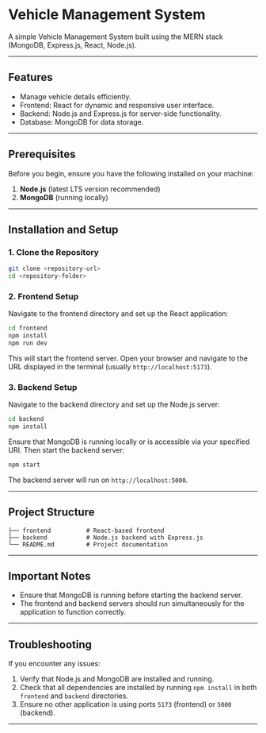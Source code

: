 # Vehicle Management System

A simple Vehicle Management System built using the MERN stack (MongoDB, Express.js, React, Node.js).

---

## Features
- Manage vehicle details efficiently.
- Frontend: React for dynamic and responsive user interface.
- Backend: Node.js and Express.js for server-side functionality.
- Database: MongoDB for data storage.

---

## Prerequisites
Before you begin, ensure you have the following installed on your machine:

1. **Node.js** (latest LTS version recommended)
2. **MongoDB** (running locally)

---

## Installation and Setup

### 1. Clone the Repository
```bash
git clone <repository-url>
cd <repository-folder>
```

### 2. Frontend Setup
Navigate to the frontend directory and set up the React application:
```bash
cd frontend
npm install
npm run dev
```
This will start the frontend server. Open your browser and navigate to the URL displayed in the terminal (usually `http://localhost:5173`).

### 3. Backend Setup
Navigate to the backend directory and set up the Node.js server:
```bash
cd backend
npm install
```
Ensure that MongoDB is running locally or is accessible via your specified URI. Then start the backend server:
```bash
npm start
```
The backend server will run on `http://localhost:5000`.

---

## Project Structure
```
├── frontend          # React-based frontend
├── backend           # Node.js backend with Express.js
└── README.md         # Project documentation
```

---

## Important Notes
- Ensure that MongoDB is running before starting the backend server.
- The frontend and backend servers should run simultaneously for the application to function correctly.

---

## Troubleshooting
If you encounter any issues:
1. Verify that Node.js and MongoDB are installed and running.
2. Check that all dependencies are installed by running `npm install` in both `frontend` and `backend` directories.
3. Ensure no other application is using ports `5173` (frontend) or `5000` (backend).

---


